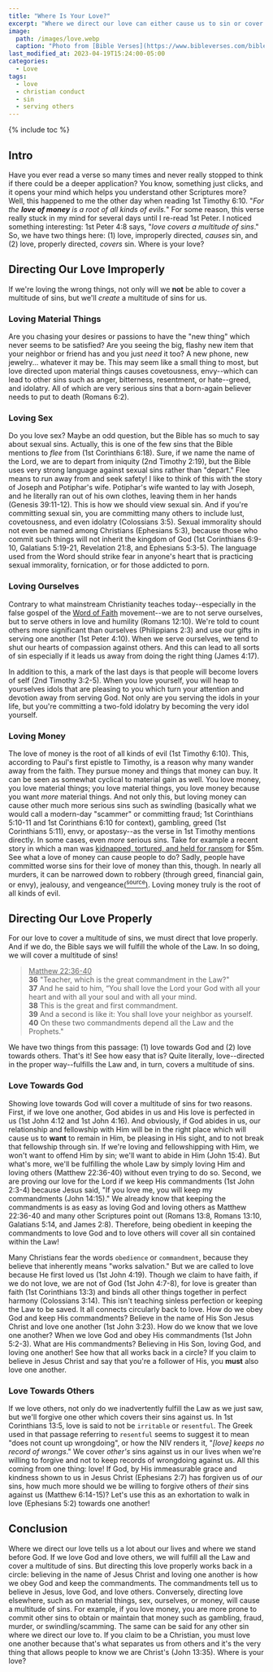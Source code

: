 ```yaml
---
title: "Where Is Your Love?"
excerpt: "Where we direct our love can either cause us to sin or cover our sin."
image: 
  path: /images/love.webp
  caption: "Photo from [Bible Verses](https://www.bibleverses.com/bible-verses-about-gods-love/)"
last_modified_at: 2023-04-19T15:24:00-05:00
categories:
  - Love
tags: 
  - love
  - christian conduct
  - sin
  - serving others
---
```


{% include toc %}

## Intro
Have you ever read a verse so many times and never really stopped to think if there could be a deeper application? You know, something just clicks, and it opens your mind which helps you understand other Scriptures more? Well, this happened to me the other day when reading 1st Timothy 6:10. "*For the **love of money** is a root of all kinds of evils.*" For some reason, this verse really stuck in my mind for several days until I re-read 1st Peter. I noticed something interesting: 1st Peter 4:8 says, "*love covers a multitude of sins*." So, we have two things here: (1) love, improperly directed, *causes* sin, and (2) love, properly directed, *covers* sin. Where is your love?

## Directing Our Love Improperly
If we're loving the wrong things, not only will we **not** be able to cover a multitude of sins, but we'll *create* a multitude of sins for us. 

### Loving Material Things
Are you chasing your desires or passions to have the "new thing" which never seems to be satisfied? Are you seeing the big, flashy new item that your neighbor or friend has and you just *need* it too? A new phone, new jewelry... whatever it may be. This may seem like a small thing to most, but love directed upon material things causes covetousness, envy--which can lead to other sins such as anger, bitterness, resentment, or hate--greed, and idolatry. All of which are very serious sins that a born-again believer needs to put to death (Romans 6:2). 

### Loving Sex
Do you love sex? Maybe an odd question, but the Bible has so much to say about sexual sins. Actually, this is one of the few sins that the Bible mentions to *flee* from (1st Corinthians 6:18). Sure, if we name the name of the Lord, we are to depart from iniquity (2nd Timothy 2:19), but the Bible uses very strong language against sexual sins rather than "depart." Flee means to run away from and seek safety! I like to think of this with the story of Joseph and Potiphar's wife. Potiphar's wife wanted to lay with Joseph, and he literally ran out of his own clothes, leaving them in her hands (Genesis 39:11-12). This is how we should view sexual sin. And if you're committing sexual sin, you are committing many others to include lust, covetousness, and even idolatry (Colossians 3:5). Sexual immorality should not even be named among Christians (Ephesians 5:3), because those who commit such things will not inherit the kingdom of God (1st Corinthians 6:9-10, Galatians 5:19-21, Revelation 21:8, and Ephesians 5:3-5). The language used from the Word should strike fear in anyone's heart that is practicing sexual immorality, fornication, or for those addicted to porn.

### Loving Ourselves
Contrary to what mainstream Christianity teaches today--especially in the false gospel of the [Word of Faith](https://www.gotquestions.org/Word-Faith.html) movement--we are to not serve ourselves, but to serve others in love and humility (Romans 12:10). We're told to count others more significant than ourselves (Philippians 2:3) and use our gifts in serving one another (1st Peter 4:10). When we serve ourselves, we tend to shut our hearts of compassion against others. And this can lead to all sorts of sin especially if it leads us away from doing the right thing (James 4:17).

In addition to this, a mark of the last days is that people will become lovers of self (2nd Timothy 3:2-5). When you love yourself, you will heap to yourselves idols that are pleasing to you which turn your attention and devotion away from serving God. Not only are you serving the idols in your life, but you're committing a two-fold idolatry by becoming the very idol yourself. 

### Loving Money
The love of money is the root of all kinds of evil (1st Timothy 6:10). This, according to Paul's first epistle to Timothy, is a reason why many wander away from the faith. They pursue money and things that money can buy. It can be seen as somewhat cyclical to material gain as well. You love money, you love material things; you love material things, you love money because you want *more* material things. And not only this, but loving money can cause other much more serious sins such as swindling (basically what we would call a modern-day "scammer" or committing fraud; 1st Corinthians 5:10-11 and 1st Corinthians 6:10 for context), gambling, greed (1st Corinthians 5:11), envy, or apostasy--as the verse in 1st Timothy mentions directly. In some cases, even *more* serious sins. Take for example a recent story in which a man was [kidnapped, tortured, and held for ransom](https://www.dailymail.co.uk/news/article-11865165/Belmore-kidnapping-inside-story-Peter-Vuong-bed-influencer-Angel-Bowyer.html) for $5m. See what a love of money can cause people to do? Sadly, people have committed worse sins for their love of money than this, though. In nearly all murders, it can be narrowed down to robbery (through greed, financial gain, or envy), jealousy, and vengeance[(<sup>source</sup>)](https://www.thecrimson.com/article/1932/3/11/robbery-jealousy-vengeance-are-causes-of/#:~:text=Robbery%2C%20jealousy%2C%20and%20vengeance%20are,all%20murders%2C%20according%20to%20Dr.). Loving money truly is the root of all kinds of evil.

## Directing Our Love Properly
For our love to cover a multitude of sins, we must direct that love properly. And if we do, the Bible says we will fulfill the whole of the Law. In so doing, we will cover a multitude of sins!

> <u>Matthew 22:36-40</u><br>
> **36** "Teacher, which is the great commandment in the Law?"<br> 
> **37** And he said to him, “You shall love the Lord your God with all your heart and with all your soul and with all your mind.<br> 
> **38** This is the great and first commandment.<br> 
> **39** And a second is like it: You shall love your neighbor as yourself.<br> 
> **40** On these two commandments depend all the Law and the Prophets."

We have two things from this passage: (1) love towards God and (2) love towards others. That's it! See how easy that is? Quite literally, love--directed in the proper way--fulfills the Law and, in turn, covers a multitude of sins.

### Love Towards God
Showing love towards God will cover a multitude of sins for two reasons. First, if we love one another, God abides in us and His love is perfected in us (1st John 4:12 and 1st John 4:16). And obviously, if God abides in us, our relationship and fellowship with Him will be in the right place which will cause us to **want** to remain in Him, be pleasing in His sight, and to not break that fellowship through sin. If we're loving and fellowshipping with Him, we won't want to offend Him by sin; we'll want to abide in Him (John 15:4). But what's more, we'll be fulfilling the whole Law by simply loving Him and loving others (Matthew 22:36-40) without even trying to do so. Second, we are proving our love for the Lord if we keep His commandments (1st John 2:3-4) because Jesus said, "If you love me, you will keep my commandments (John 14:15)." We already know that keeping the commandments is as easy as loving God and loving others as Matthew 22:36-40 and many other Scriptures point out (Romans 13:8, Romans 13:10, Galatians 5:14, and James 2:8). Therefore, being obedient in keeping the commandments to love God and to love others will cover all sin contained within the Law! 

Many Christians fear the words `obedience` or `commandment`, because they believe that inherently means "works salvation." But we are called to love because He first loved us (1st John 4:19). Though we claim to have faith, if we do not love, we are not of God (1st John 4:7-8), for love is greater than faith (1st Corinthians 13:3) and binds all other things together in perfect harmony (Colossians 3:14). This isn't teaching sinless perfection or keeping the Law to be saved. It all connects circularly back to love. How do we obey God and keep His commandments? Believe in the name of His Son Jesus Christ and love one another (1st John 3:23). How do we know that we love one another? When we love God and obey His commandments (1st John 5:2-3). What are His commandments? Believing in His Son, loving God, and loving one another! See how that all works back in a circle? If you claim to believe in Jesus Christ and say that you're a follower of His, you **must** also love one another.

### Love Towards Others
If we love others, not only do we inadvertently fulfill the Law as we just saw, but we'll forgive one other which covers their sins against us. In 1st Corinthians 13:5, love is said to not be `irritable` or `resentful`. The Greek used in that passage referring to `resentful` seems to suggest it to mean "does not count up wrongdoing", or how the NIV renders it, "*[love] keeps no record of wrongs*." We cover *other's* sins against us in our lives when we're willing to forgive and not to keep records of wrongdoing against us. All this coming from one thing: love! If God, by His immeasurable grace and kindness shown to us in Jesus Christ (Ephesians 2:7) has forgiven us of *our* sins, how much more should we be willing to forgive others of *their* sins against us (Matthew 6:14-15)? Let's use this as an exhortation to walk in love (Ephesians 5:2) towards one another! 
 
## Conclusion
Where we direct our love tells us a lot about our lives and where we stand before God. If we love God and love others, we will fulfill all the Law and cover a multitude of sins. But directing this love properly works back in a circle: believing in the name of Jesus Christ and loving one another is how we obey God and keep the commandments. The commandments tell us to believe in Jesus, love God, and love others. Conversely, directing love elsewhere, such as on material things, sex, ourselves, or money, will cause a multitude of sins. For example, if you love money, you are more prone to commit other sins to obtain or maintain that money such as gambling, fraud, murder, or swindling/scamming. The same can be said for any other sin where we direct our love to. If you claim to be a Christian, you must love one another because that's what separates us from others and it's the very thing that allows people to know we are Christ's (John 13:35). Where is your love?

<script src='https://www.blueletterbible.org/assets-v3/scripts/blbToolTip/BLB_ScriptTagger-min.js' type='text/javascript'></script>
<script type='text/javascript'>
BLB.Tagger.Translation = 'NKJV';
BLB.Tagger.HyperLinks = 'all'; // 'all', 'none', 'hover'
BLB.Tagger.HideTanslationAbbrev = false;
BLB.Tagger.TargetNewWindow = true;
BLB.Tagger.Style = 'par'; // 'line' or 'par'
BLB.Tagger.NoSearchTagNames = ''; // HTML element list
BLB.Tagger.NoSearchClassNames = 'noTag doNotTag'; // CSS class list
</script>
